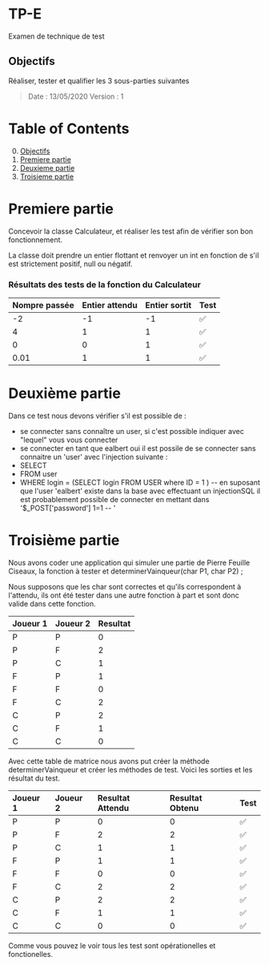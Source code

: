 # TP-E

Examen de technique de test

## Objectifs 
Réaliser, tester et qualifier les 3 sous-parties suivantes
> Date : 13/05/2020
> Version : 1

# Table of Contents
0. [Objectifs](#Objectifs)
1. [Premiere partie](#Premiere-partie)
2. [Deuxieme partie](#Deuxieme-partie)
3. [Troisieme partie](#Troisieme-partie)

# Premiere partie
Concevoir la classe Calculateur, et réaliser les test afin de vérifier son bon fonctionnement.

La classe doit prendre un entier flottant et renvoyer un int en fonction de s'il est strictement positif, null ou négatif.

### Résultats des tests de la fonction du Calculateur

Nompre passée| Entier attendu | Entier sortit| Test
:---|:---|:---|:---
-2| -1| -1| :white_check_mark:
4| 1| 1| :white_check_mark:
0| 0| 1| :white_check_mark:
0.01| 1| 1| :white_check_mark:

# Deuxième partie
Dans ce test nous devons vérifier s'il est possible de : 

* se connecter sans connaître un user, si c'est possible indiquer avec "lequel" vous vous connecter 
* se connecter en tant que ealbert  oui il est possile de se connecter sans connaitre un 'user' avec l'injection suivante : 
* SELECT
* FROM user
* WHERE login = (SELECT login FROM USER where ID = 1 ) --  en suposant que l'user 'ealbert' existe dans la base avec effectuant un injectionSQL il est probablement possible de connecter en mettant dans '$_POST['password']  1=1 -- '

# Troisième partie
Nous avons coder une application qui simuler une partie de Pierre Feuille Ciseaux, la fonction à tester et determinerVainqueur(char P1, char P2) ;

Nous supposons que les char sont correctes et qu'ils correspondent à l'attendu, ils ont été tester dans une autre fonction à part et sont donc valide dans cette fonction.

Joueur 1 | Joueur 2 | Resultat 
:---|:---|:---
P| P| 0
P| F| 2
P| C| 1
F| P| 1
F| F| 0
F| C| 2
C| P| 2
C| F| 1
C| C| 0

Avec cette table de matrice nous avons put créer la méthode determinerVainqueur et créer les méthodes de test. Voici les sorties et les résultat du test.

Joueur 1 | Joueur 2 | Resultat Attendu| Resultat Obtenu| Test
:---|:---|:---|:---|:---
P| P| 0| 0| :white_check_mark:
P| F| 2| 2| :white_check_mark:
P| C| 1| 1| :white_check_mark:
F| P| 1| 1| :white_check_mark:
F| F| 0| 0| :white_check_mark:
F| C| 2| 2| :white_check_mark:
C| P| 2| 2| :white_check_mark:
C| F| 1| 1| :white_check_mark:
C| C| 0| 0| :white_check_mark:

Comme vous pouvez le voir tous les test sont opérationelles et fonctionelles.
